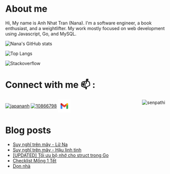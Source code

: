 # About me

Hi, My name is Anh Nhat Tran (Nana). I'm a software engineer, a book enthusiast, and a weightlifter. My work mostly focused on web development using Javascript, Go, and MySQL.

![Nana's GitHub stats](https://github-readme-stats.vercel.app/api?username=japananh&theme=buefy&show_icons=true)

![Top Langs](https://github-readme-stats.vercel.app/api/top-langs/?username=japananh&layout=compact)

![Stackoverflow](https://github-readme-streak-stats.herokuapp.com/?user=japananh&show_icons=true&locale=en)

# Connect with me 📫 :
<p align="left">
<a href="https://linkedin.com/in/japananh" target="blank"><img align="center" src="https://raw.githubusercontent.com/rahuldkjain/github-profile-readme-generator/master/src/images/icons/Social/linked-in-alt.svg" alt="japananh" height="30" width="40" /></a>
<a href="https://stackoverflow.com/users/8546128/anh-nhat-tran" target="blank"><img align="center" src="https://raw.githubusercontent.com/rahuldkjain/github-profile-readme-generator/master/src/images/icons/Social/stack-overflow.svg" alt="10866798" height="30" width="40" /></a>
<a href="mailto:japananh@gmail.com"><img align="center" src="https://raw.githubusercontent.com/timche/gmail-desktop/main/media/icon.svg" alt="nsspathirana@gmail.com" height="40" width="40" /></a>
<a><img align="right" src="https://komarev.com/ghpvc/?username=japananh&label=Profile%20views&color=0e75b6&style=flat" alt="senpathi" /></a>
</p>

# Blog posts
<!-- BLOG-POST-LIST:START -->
- [Suy nghĩ trên mây - Lữ Na](https://nanacoder.hashnode.dev/suy-nghi-tren-may-lu-na)
- [Suy nghĩ trên mây - Hậu linh tinh](https://nanacoder.hashnode.dev/suy-nghi-tren-may-hau-linh-tinh)
- [[UPDATED] Tối ưu bộ nhớ cho struct trong Go](https://nanacoder.hashnode.dev/updated-toi-uu-bo-nho-cho-struct-trong-go)
- [Checklist Mồng 1 Tết](https://nanacoder.hashnode.dev/checklist-mong-1-tet)
- [Dọn nhà](https://nanacoder.hashnode.dev/don-nha)
<!-- BLOG-POST-LIST:END -->
